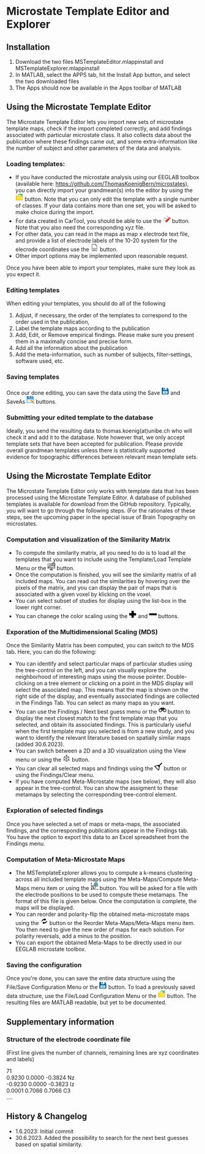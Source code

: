 # Microstate Template Editor and Explorer

## Installation

1) Download the two files MSTemplateEditor.mlappinstall and MSTemplateExplorer.mlappinstall
2) In MATLAB, select the APPS tab, hit the Install App button, and select the two downloaded files
3) The Apps should now be available in the Apps toolbar of MATLAB
  
## Using the Microstate Template Editor

The Microstate Template Editor lets you import new sets of microstate template maps, check if the import completed correctly, and add findings associated with particular microstate class. It also collects data about the publication where these findings came out, and some extra-information like the number of subject and other parameters of the data and analysis. 

### Loading templates:
- If you have conducted the microstate analysis using our EEGLAB toolbox (available here: https://github.com/ThomasKoenigBern/microstates), you can directly import your grandmean(s) into the editor by using the <img src="Open.jpg" alt= “” width="20" height="20">
 button. Note that you can only edit the template with a single number of classes. If your data contains more than one set, you will be asked to make choice during the import.
- For data created in CarTool, you should be able to use the <img src="CarTool.png" alt= “” width="20" height="20"> button. Note that you also need the corresponding xyz file.
- For other data, you can read in the maps as map x electrode text file, and provide a list of electrode labels of the 10-20 system for the elecrode coordinates use the  <img src="txt.png" alt= “” width="20" height="20"> button. 
- Other import options may be implemented upon reasonable request.

Once you have been able to import your templates, make sure they look as you expect it. 

### Editing templates
When editing your templates, you should do all of the following
1) Adjust, if necessary, the order of the templates to correspond to the order used in the publication,
2) Label the template maps according to the publication
3) Add, Edit, or Remove empirical findings. Please make sure you present them in a maximally concise and precise form.
4) Add all the information about the publication
5) Add the meta-information, such as number of subjects, filter-settings, software used, etc.

### Saving templates
Once our done editing, you can save the data using the Save <img src="Save.png" alt= “” width="20" height="20"> and SaveAs <img src="SaveAs.png" alt= “” width="20" height="20"> buttons.

### Submitting your edited template to the database
Ideally, you send the resulting data to thomas.koenig(at)unibe.ch who will check it and add it to the database. Note however that, we only accept template sets that have been accepted for publication. Please provide overall grandmean templates unless there is statistically supported evidence for topographic differences between relevant mean template sets.

## Using the Microstate Template Editor
The Microstate Template Editor only works with template data that has been processed using the Microstate Template Editor. A database of published templates is available for download from the GitHub repository.
Typically, you will want to go through the following steps. (For the rationales of these steps, see the upcoming paper in the special issue of Brain Topography on microstates.

### Computation and visualization of the Similarity Matrix
- To compute the similarity matrix, all you need to do is to load all the templates that you want to include using the Template/Load Template Menu or the <img src="Compute.png" alt= “” width="20" height="20"> button.
- Once the computation is finished, you will see the similarity matrix of all included maps. You can read out the similarities by hovering over the pixels of the matrix, and you can display the pair of maps that is associated with a given voxel by klicking on the voxel. 
- You can select subset of studies for display using the list-box in the lower right corner.
- You can chanege the color scaling using the <img src="Plus.png" alt= “” width="20" height="20"> and <img src="Minus.png" alt= “” width="20" height="20"> buttons.
### Exporation of the Multidimensional Scaling (MDS)
Once the Similarity Matrix has been computed, you can switch to the MDS tab. Here, you can do the following: 
- You can identify and select particular maps of particular studies using the tree-control on the left, and you can visually explore the neighborhood of interesting maps using the mouse pointer. Double-clicking on a tree element or clicking on a point in the MDS display will select the associated map. This means that the map is shown on the right side of the display, and eventually associated findings are collected in the Findings Tab. You can select as many maps as you want. 
- You can use the Findings / Next best guess menu or the <img src="binoculars.png" alt= “” width="20" height="20"> button to display the next closest match to the first template map that you selected, and obtain its associated findings. This is particularly useful when the first template map you selected is from a new study, and you want to identify the relevant literature based on spatially similar maps (added 30.6.2023).
- You can switch between a 2D and a 3D visualization using the View menu or using the <img src="3D.png" alt= “” width="20" height="20"> button.
- You can clear all selected maps and findings using the <img src="Broom.png" alt= “” width="20" height="20"> button or using the Findings/Clear menu.
- If you have computed Meta-Microstate maps (see below), they will also appear in the tree-control. You can show the assigment to these metamaps by selecting the corresponding tree-control element.

### Exploration of selected findings
Once you have selected a set of maps or meta-maps, the associated findings, and the corresponding publications appear in the Findings tab. You have the option to export this data to an Excel spreadsheet from the Findings menu.
### Computation of Meta-Microstate Maps
- The MSTemplateExplorer allows you to compute a k-means clustering across all included template maps using the Meta-Maps/Compute Meta-Maps menu item or using the <img src="Cluster.png" alt= “” width="20" height="20"> button. You will be asked for a file with the electrode positions to be used to compute these metamaps. The format of this file is given below. Once the computation is complete, the maps will be displayed.
- You can reorder and polarity-flip the obtained meta-microstate maps using the <img src="Swap.png" alt= “” width="20" height="20"> button or the Reorder Meta-Maps/Meta-Maps menu item. You then need to give the new order of maps for each solution. For polarity reversals, add a minus to the position.
- You can export the obtained Meta-Maps to be directly used in our EEGLAB microstate toolbox. 
### Saving the configuration
Once you're done, you can save the entire data structure using the File/Save Configuration Menu or the <img src="Save.png" alt= “” width="20" height="20"> button. To load a previously saved data structure, use the File/Load Configuration Menu or the <img src="Open.jpg" alt= “” width="20" height="20"> button. The resulting files are MATLAB readable, but yet to be documented.

## Supplementary information
### Structure of the electrode coordinate file
(First line gives the number of channels, remaining lines are xyz coordinates and labels)

71  
0.9230 0.0000 -0.3824 Nz  
-0.9230 0.0000 -0.3823 Iz   
0.0001 0.7066 0.7066 C3   
....

## History & Changelog
- 1.6.2023: Initial commit
- 30.6.2023. Added the possibility to search for the next best guesses based on spatial similarity.

